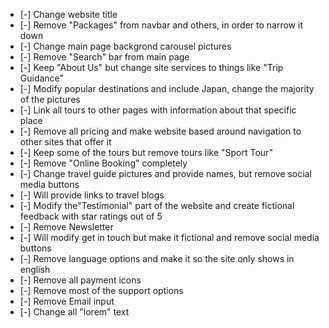 - [-] Change website title
- [-] Remove "Packages" from navbar and others, in order to narrow it down
- [-] Change main page backgrond carousel pictures
- [-] Remove "Search" bar from main page
- [-] Keep "About Us" but change site services to things like "Trip Guidance"
- [-] Modify popular destinations and include Japan, change the majority of the pictures
- [-] Link all tours to other pages with information about that specific place
- [-] Remove all pricing and make website based around navigation to other sites that offer it
- [-] Keep some of the tours but remove tours like "Sport Tour"
- [-] Remove "Online Booking" completely
- [-] Change travel guide pictures and provide names, but remove social media buttons
- [-] Will provide links to travel blogs
- [-] Modify the"Testimonial" part of the website and create fictional feedback with star ratings out of 5
- [-] Remove Newsletter
- [-] Will modify get in touch but make it fictional and remove social media buttons
- [-] Remove language options and make it so the site only shows in english
- [-] Remove all payment icons
- [-] Remove most of the support options
- [-] Remove Email input
- [-] Change all "lorem" text